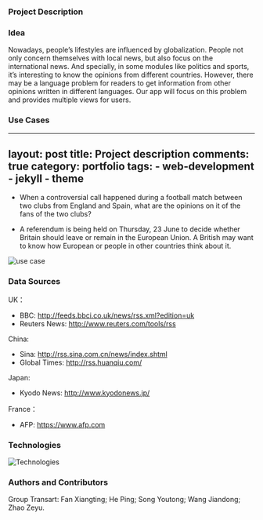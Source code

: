 ### Project Description

### Idea
Nowadays, people’s lifestyles are influenced by globalization. People not only concern themselves with local news, but also focus on the international news. And specially, in some modules like politics and sports, it’s interesting to know the opinions from different countries. However, there may be a language problem for readers to get information from other opinions written in different languages. Our app will focus on this problem and provides multiple views for users.

### Use Cases
---
layout: post
title: Project description
comments: true
category: portfolio
tags:
    - web-development
    - jekyll
    - theme
---
* When a controversial call happened during a football match between two clubs from England and Spain, what are the opinions on it of the fans of the two clubs?

* A referendum is being held on Thursday, 23 June to decide whether Britain should leave or remain in the European Union. A British may want to know how European or people in other countries think about it.

![use case](https://github.com/ucd-nlmsc-teamproject/Transart/blob/master/Materials/use%20case.png?raw=true)


### Data Sources
UK：  
*  BBC: http://feeds.bbci.co.uk/news/rss.xml?edition=uk
*  Reuters News: http://www.reuters.com/tools/rss  
  
China:  
* Sina: http://rss.sina.com.cn/news/index.shtml
* Global Times: http://rss.huanqiu.com/  

Japan:  
* Kyodo News: http://www.kyodonews.jp/  

France：  
* AFP: https://www.afp.com  

### Technologies
![Technologies](https://github.com/ucd-nlmsc-teamproject/Transart/blob/master/Materials/technologies.PNG?raw=true)

### Authors and Contributors
Group Transart: Fan Xiangting; He Ping; Song Youtong; Wang Jiandong; Zhao Zeyu.
